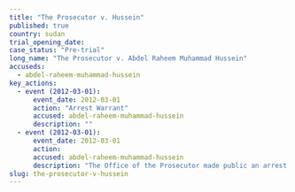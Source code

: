 ```yaml
---
title: "The Prosecutor v. Hussein"
published: true
country: sudan
trial_opening_date:
case_status: "Pre-trial"
long_name: "The Prosecutor v. Abdel Raheem Muhammad Hussein"
accuseds:
  - abdel-raheem-muhammad-hussein
key_actions:
  - event (2012-03-01):
      event_date: 2012-03-01
      action: "Arrest Warrant"
      accused: abdel-raheem-muhammad-hussein
      description: ""
  - event (2012-03-01):
      event_date: 2012-03-01
      action:
      accused: abdel-raheem-muhammad-hussein
      description: "The Office of the Prosecutor made public an arrest warrant for Hussein on March 1, 2012. Accused remains [at-large](http://www.nytimes.com/2014/07/17/opinion/in-sudan-the-janjaweed-rides-again.html?_r=0)."
slug: the-prosecutor-v-hussein
---
```


